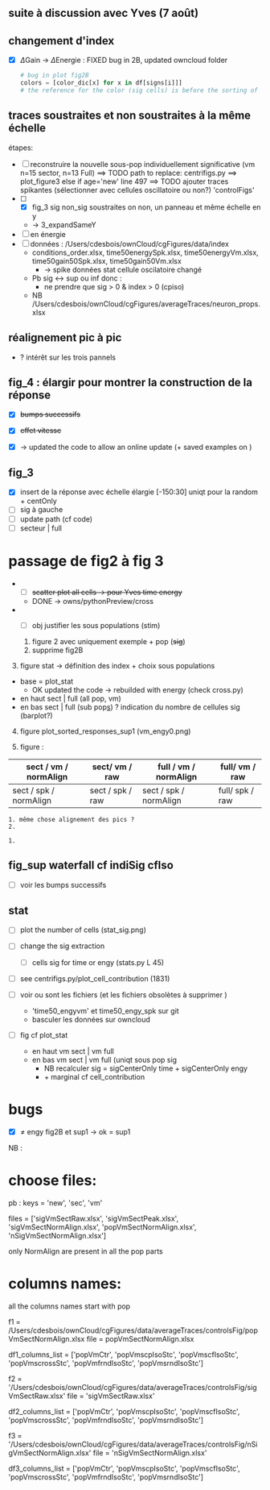 ## suite à discussion avec Yves (7 août)

## changement d'index

- [x] $\Delta$Gain -> $\Delta$Energie : FIXED bug in 2B, updated owncloud folder
  
  ```python
  # bug in plot fig2B
  colors = [color_dic[x] for x in df[signs[i]]]
  # the reference for the color (sig cells) is before the sorting of the cells
  ```
  
  
  

## traces soustraites et non soustraites à la même échelle

étapes: 

- [ ] reconstruire la nouvelle sous-pop individuellement significative (vm n=15 sector, n=13 Full)
  ==> TODO path to replace: centrifigs.py ==> plot_figure3 else if age='new' line 497
  ==> TODO ajouter traces spikantes (sélectionner avec cellules oscillatoire ou non?)
  'controlFigs'
- [ ] - [x] fig_3 sig non_sig soustraites on non, un panneau et même échelle en y

  - -> 3_expandSameY
- [ ] en énergie
- [ ] données : /Users/cdesbois/ownCloud/cgFigures/data/index
  - conditions_order.xlsx, time50energySpk.xlsx, time50energyVm.xlsx, time50gain50Spk.xlsx, time50gain50Vm.xlsx
    - -> spike données stat cellule oscilatoire changé
  - Pb sig <-> sup ou inf donc : 
    - ne prendre que sig > 0 & index > 0 (cpiso)
  - NB /Users/cdesbois/ownCloud/cgFigures/averageTraces/neuron_props.xlsx

## réalignement pic à pic

- ? intérêt sur les trois pannels

## fig_4 : élargir pour montrer la construction de la réponse

- [x] ~~bumps successifs~~

- [x] ~~effet vitesse~~
- [x] ->  updated the code to allow an online update (+ saved examples on )

## fig_3 

- [x] insert de la réponse avec échelle élargie [-150:30] uniqt pour la random + centOnly
- [ ] sig à gauche
- [ ] update path (cf code)
- [ ] secteur | full

# passage de fig2 à fig 3	

- - [ ] ~~scatter plot all cells -> pour Yves time energy~~

  - DONE -> owns/pythonPreview/cross

- - [ ] obj justifier les sous populations (stim)

  
  1. figure 2 avec uniquement exemple + pop (~~sig~~)
  2. supprime fig2B
3. figure stat -> définition des index + choix sous populations

  - base = plot_stat
    - OK updated the code -> rebuilded with energy (check cross.py) 
  - en haut sect | full (all pop, vm)
- en bas sect | full (sub pop<u>s</u>) ? indication du nombre de cellules sig (barplot?)
  
4. figure plot_sorted_responses_sup1 (vm_engy0.png)
  
  5. figure :

| sect / vm / normAlign  | sect/ vm / raw   | full / vm / normAlign  | full/ vm / raw  |
| ---------------------- | ---------------- | ---------------------- | --------------- |
| sect / spk / normAlign | sect / spk / raw | sect / spk / normAlign | full/ spk / raw |

 	1. même chose alignement des pics ?
 	2. 

 	1. 

## fig_sup waterfall cf indiSig cfIso

- [ ] voir les bumps successifs



## stat 
- [ ] plot the number of cells (stat_sig.png) 
- [ ] change the sig extraction
  - [ ] cells sig for time or engy (stats.py L 45)
- [ ] see centrifigs.py/plot_cell_contribution (1831)
- [ ] voir ou sont les fichiers (et les fichiers obsolètes à supprimer )

  - 'time50_engyvm' et time50_engy_spk sur git
  - basculer les données sur owncloud 
- [ ] fig cf plot_stat
  - en haut vm sect | vm full
  - en bas vm sect | vm full (uniqt sous pop sig
    - NB recalculer sig = sigCenterOnly time + sigCenterOnly engy
    - \+ marginal cf cell_contribution 

# bugs

- [x] ≠ engy fig2B et sup1 -> ok = sup1





NB : 

# choose files:

pb : keys = 'new',  'sec', 'vm' 

files = ['sigVmSectRaw.xlsx',
			 'sigVmSectPeak.xlsx',
 			'sigVmSectNormAlign.xlsx',
 			'popVmSectNormAlign.xlsx',
 			'nSigVmSectNormAlign.xlsx']

only NormAlign are present in all the pop parts



# columns names:

all the columns names start with pop

f1 = /Users/cdesbois/ownCloud/cgFigures/data/averageTraces/controlsFig/popVmSectNormAlign.xlsx
file = popVmSectNormAlign.xlsx

df1_columns_list = ['popVmCtr', 
                    'popVmscpIsoStc', 
                    'popVmscfIsoStc', 
                    'popVmscrossStc', 
                    'popVmfrndIsoStc', 
                    'popVmsrndIsoStc']

f2 = '/Users/cdesbois/ownCloud/cgFigures/data/averageTraces/controlsFig/sigVmSectRaw.xlsx'
file = 'sigVmSectRaw.xlsx'

df2_columns_list = ['popVmCtr',
                    'popVmscpIsoStc',
                    'popVmscfIsoStc',
                    'popVmscrossStc',
                    'popVmfrndIsoStc',
                    'popVmsrndIsoStc']

f3 = '/Users/cdesbois/ownCloud/cgFigures/data/averageTraces/controlsFig/nSigVmSectNormAlign.xlsx'
file = 'nSigVmSectNormAlign.xlsx'

df3_columns_list = ['popVmCtr',
                    'popVmscpIsoStc',
                    'popVmscfIsoStc',
                    'popVmscrossStc',
                    'popVmfrndIsoStc',
                    'popVmsrndIsoStc']

